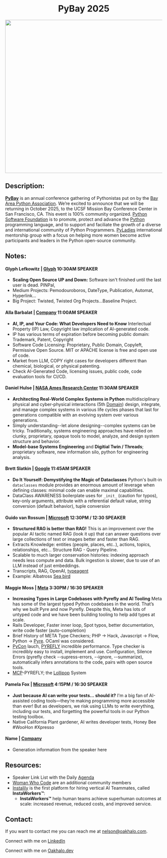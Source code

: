 <h1 align="center">PyBay 2025</h1>

<p align="center"><a href="https://pybay.org/"><img width="1572" height="492" alt="image" src="https://github.com/user-attachments/assets/a7e54647-fe20-4691-829c-1beaf1953f89" /></a></p>

## Description:
**[PyBay](https://pybay.org/)** is an annual conference gathering of Pythonistas put on by the [Bay Area Python Association](https://www.bapya.org/). We’re excited to announce that we will be returning in October 2025, to the UCSF Mission Bay Conference Center in San Francisco, CA. This event is 100% community organized. [Python Software Foundation](https://www.python.org/psf-landing/) is to promote, protect and advance the [Python](https://www.python.org/) programming language, and to support and faciliate the growth of a diverse and international community of Python Programmers. [PyLadies](https://pyladies.com/) international mentorship group with a focus on helping more women become active participants and leaders in the Python open-source community. 

## Notes:
#### Glyph Lefkowitz | [Glyph](https://www.linkedin.com/in/glyph/) 10:30AM SPEAKER
- **Scaling Open Source UP and Down:** Software isn't finished until the last user is dead. PINPal,
- Medium Projects: Pemodouroboros, DateType, Publication, Automat, Hyperlink...
- Big Project: Twisted, Twisted Org Projects...Baseline Project.

#### Alla Barbalat | [Company](https://www.linkedin.com/in/allabarbalat/) 11:00AM SPEAKER
- **AI, IP, and Your Code: What Developers Need to Know** Interlectual Property (IP) Law, Copyright law implication of AI-generated code. 
- IP has various terms of expiration before becoming public domain: Trademark, Patent, Copyright
- Software Code Licensing: Proprietary, Public Domain, Copyleft, Permissive Open Source. MIT or APACHE license is free and open use of code.
- Market from LLM, COPY right cases for developers different than chemical, biological, or physical patenting.
- Check AI-Generated Code, licensing issues, public code, code evaluation tools for CI/CD.

#### Daniel Hulse | [NASA Ames Research Center](https://www.linkedin.com/in/hulsedaniel/) 11:30AM SPEAKER
- **Architecting Real-World Complex Systems in Python** multidisciplinary physical and cyber-physical interactions (5th [Domain](https://www.cfr.org/book/fifth-domain)) design, integrate, and manage complex systems in various life cycles phases that last for generations compatible with an evolving system over various generations. 
- Simply understanding--let alone designing--complex systems can be tricky. Traditionally, systems engineering approaches have relied on clunky, proprietary, opaque tools to model, analyze, and design system structure and behavior.
- **Model-base Systems Engineering** and **Digitial Twin / Threads**; proprietary software, new information silo, python for engineering analysis. 

#### Brett Slatkin | [Google](https://www.linkedin.com/in/bslatkin/) 11:45AM SPEAKER
- **Do It Yourself: Demystifying the Magic of Dataclasses** Python's built-in `dataclasses` module provides an enormous amount of leverage when defining classes: minimal code can enable maximal capabilities.
- DataClass AWARENESS boilerplate uses for `_init_` (caution for typos), key-only arguments, attribute with a referential default value, string conversion (default behavior), tuple conversion

#### Guido van Rossum | [Microsoft](https://www.linkedin.com/in/guido-van-rossum-4a0756/) 12:30PM / 12:30 SPEAKER
- **Structured RAG is better than RAG!** This is an improvement over the popular AI tactic named RAG (look it up) that can answer questions over large collections of text or images better and faster than RAG.
- Extracts Knowledge: entities (people, places, etc..), actions, topics, relationships, etc... Structure RAG - Query Pipeline.
- Scalable to much larger conservation histories: indexing approach needs less compute and data. Bulk ingestion is slower, due to use of an LLM instead of just embeddings.
- Transcripts, RAG, OpenAI, [typeagent](https://www.piwheels.org/project/typeagent/)
- Example: Albatross [Sea bird](https://en.wikipedia.org/wiki/Albatross)

#### Maggie Moss | [Meta](https://www.linkedin.com/in/maggie-moss/) 3:30PM / 16:30 SPEAKER
- **Increasing Types in Large Codebases with Pyrefly and AI Tooling** Meta has some of the largest typed Python codebases in the world. That’s why we built Pyre and now Pyrefly. Despite this, Meta has lots of untyped code and we have been building tooling to help add types at scale.
- Rails Developer, Faster inner loop, Spot typos, better documentation, write code faster (auto-completion)
- Brief History of META Type Checkers; PHP -> Hack, Javascript -> Flow, Python -> [Pyre](https://pyre-check.org/). OCaml was considered.
- [PyCon](https://pycon.org/) lauch, [PYREFLY](https://pyrefly.org/) incredible performance. Type checker is incredibly easy to install, implement and use. Configuration, Silence Errors (pyrefly check --supress-errors, --ignore, --summarize), automatically infers annotations to the code, pairs with open source tools.
- [MCP](https://modelcontextprotocol.io/docs/getting-started/intro)-PYREFLY; the [Lollipop](https://pypi.org/project/lollipop/) System

#### Pamela Fox | [Microsoft](https://www.linkedin.com/in/pamela-s-fox/) 4:15PM / 16:30 SPEAKER
- **Just because AI can write your tests... should it?** I'm a big fan of AI-assisted coding tools—they’re making programming more accessible than ever! But as developers, we risk using LLMs to write everything, including our tests, and forgetting the powerful tools in our Python testing toolbox.
- Native California Plant gardener, AI writes developer tests, Honey Bee #WooHon #Xpresso

#### Name | [Company](link)
- Generation information from the speaker here


## Resources:
- Speaker Link List with the Daily [Agenda](https://pybay.org/speaking/talk-list-2025/)
- [Woman Who Code](https://womenwhocode.com/) are an additional community members
- [Instalily](https://instalily.ai/) is the first platform for hiring vertical AI Teammates, called **InstaWorkers™**:
    - **InstaWorkers™** help human teams achieve superhuman outcomes at scale: increased revenue, reduced costs, and improved service.

## Contact:
<!--- You can add in your linkedin, medium, stack overflow, dev.to account, etc. here --->
If you want to contact me you can reach me at <nelson@oakhalo.com>.

Connect with me on <a href="https://www.linkedin.com/in/ayla-nelson/">LinkedIn</a>

Connect with me on <a href="https://github.com/oakHalo">Oakhalo.dev</a>

<!-- 
### TODO stx: 
Future Structure (stx):
backend
frontend
images
screenShots [contains video link]
troubleShooting [contains issues resolved]
-->
